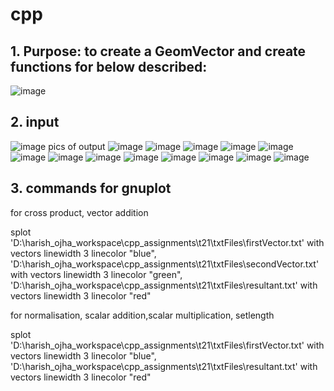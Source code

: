 # cpp
## 1. Purpose: to create a GeomVector and create functions for below described:
![image](https://github.com/HarishOjhaCCTECH/cpp/assets/158055492/d8fa19a6-1774-46cc-9934-a2087dd2d588)

## 2. input
![image](https://github.com/HarishOjhaCCTECH/cpp/assets/158055492/ddc57575-1910-441f-bca2-17869a7c2da6)
pics of output
![image](https://github.com/HarishOjhaCCTECH/cpp/assets/158055492/00afc764-9dee-46ce-866c-ca099791218d)
![image](https://github.com/HarishOjhaCCTECH/cpp/assets/158055492/f17d2670-2ab2-455e-afc2-21556b6fe711)
![image](https://github.com/HarishOjhaCCTECH/cpp/assets/158055492/1cdcf8a6-3bcd-40f3-99f0-0262654579c5)
![image](https://github.com/HarishOjhaCCTECH/cpp/assets/158055492/d5a123b8-1692-4db1-bfc7-22c4fbb859c6)
![image](https://github.com/HarishOjhaCCTECH/cpp/assets/158055492/f080c8e0-84e7-488c-be0c-6c9a1d082687)
![image](https://github.com/HarishOjhaCCTECH/cpp/assets/158055492/53d72ba3-750d-4e0f-adca-c8da8090542d)
![image](https://github.com/HarishOjhaCCTECH/cpp/assets/158055492/e7ad2628-1cab-4327-85fa-b4f8f71c2797)
![image](https://github.com/HarishOjhaCCTECH/cpp/assets/158055492/6aa0a249-d026-4d8b-813d-a061bbaf6262)
![image](https://github.com/HarishOjhaCCTECH/cpp/assets/158055492/2b1a7e63-d910-46bb-93e3-6bf8c9409af0)
![image](https://github.com/HarishOjhaCCTECH/cpp/assets/158055492/ed77735f-b6ce-4899-b3b3-a0e373edfa9e)
![image](https://github.com/HarishOjhaCCTECH/cpp/assets/158055492/41b04afe-fb19-4ee7-9e45-3f9fb8cdb8ef)
![image](https://github.com/HarishOjhaCCTECH/cpp/assets/158055492/7d71992f-8542-40b8-a0aa-76db6b0eda40)
![image](https://github.com/HarishOjhaCCTECH/cpp/assets/158055492/1b4750f5-2402-4c7b-8e87-9fd92d1f4c10)

## 3. commands for gnuplot
for cross product, vector addition

splot 'D:\harish_ojha_workspace\cpp_assignments\t21\txtFiles\firstVector.txt' with vectors linewidth 3 linecolor "blue", \
      'D:\harish_ojha_workspace\cpp_assignments\t21\txtFiles\secondVector.txt' with vectors linewidth 3 linecolor "green", \
      'D:\harish_ojha_workspace\cpp_assignments\t21\txtFiles\resultant.txt' with vectors linewidth 3 linecolor "red"




for normalisation, scalar addition,scalar multiplication, setlength

splot 'D:\harish_ojha_workspace\cpp_assignments\t21\txtFiles\firstVector.txt' with vectors linewidth 3 linecolor "blue", \
      'D:\harish_ojha_workspace\cpp_assignments\t21\txtFiles\resultant.txt' with vectors linewidth 3 linecolor "red"
